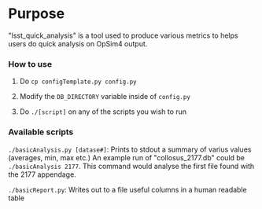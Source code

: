 # Purpose

"lsst_quick_analysis" is a tool used to produce various metrics to helps users
do quick analysis on OpSim4 output.


### How to use

1) Do `cp configTemplate.py config.py`

2) Modify the `DB_DIRECTORY` variable inside of `config.py`

3) Do `./[script]` on any of the scripts you wish to run



### Available scripts

`./basicAnalysis.py [datase#]`: Prints to stdout a summary of varius values (averages, min, max etc.) An example run of "collosus_2177.db" could be `./basicAnalysis 2177`. This command would analyse the first file found with the 2177 appendage.

`./basicReport.py`: Writes out to a file useful columns in a human readable table


